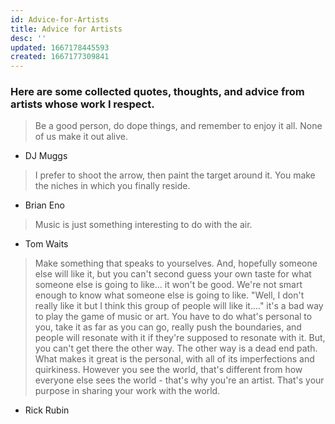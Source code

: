 ```yaml
---
id: Advice-for-Artists
title: Advice for Artists
desc: ''
updated: 1667178445593
created: 1667177309841
---
```


### Here are some collected quotes, thoughts, and advice from artists whose work I respect.


> Be a good person, do dope things, and remember to enjoy it all. None of us make it out alive.
- DJ Muggs


> I prefer to shoot the arrow, then paint the target around it. You make the niches in which you finally reside.
- Brian Eno

> Music is just something interesting to do with the air.
- Tom Waits

> Make something that speaks to yourselves. And, hopefully someone else will like it, but you can't second guess your own taste for what someone else is going to like... it won't be good. We're not smart enough to know what someone else is going to like. "Well, I don't really like it but I think this group of people will like it...." it's a bad way to play the game of music or art. You have to do what's personal to you, take it as far as you can go, really push the boundaries, and people will resonate with it if they're supposed to resonate with it. But, you can't get there the other way. The other way is a dead end path.
What makes it great is the personal, with all of its imperfections and quirkiness. 
However you see the world, that's different from how everyone else sees the world - that's why you're an artist. That's your purpose in sharing your work with the world.   
- Rick Rubin


